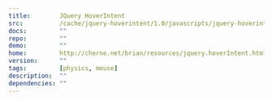 ```yaml
---
title:        JQuery HoverIntent
src:          /cache/jquery-hoverintent/1.0/javascripts/jquery-hoverintent.js
docs:         ""
repo:         ""
demo:         ""
home:         http://cherne.net/brian/resources/jquery.hoverIntent.html
version:      ""
tags:         [physics, mouse]
description:  ""
dependencies: ""
---
```


